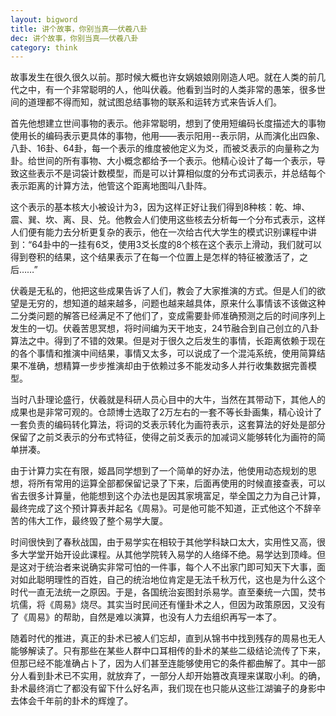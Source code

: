 ```yaml
---
layout: bigword
title: 讲个故事，你别当真——伏羲八卦
dec: 讲个故事，你别当真——伏羲八卦
category: think
---
```


故事发生在很久很久以前。那时候大概也许女娲娘娘刚刚造人吧。就在人类的前几代之中，有一个非常聪明的人，他叫伏羲。他看到当时的人类非常的愚笨，很多世间的道理都不得而知，就试图总结事物的联系和运转方式来告诉人们。

首先他想建立世间事物的表示。他非常聪明，想到了使用短编码长度描述大的事物使用长的编码表示更具体的事物，他用——表示阳用--表示阴，从而演化出四象、八卦、16卦、64卦，每一个表示的维度被他定义为爻，而被爻表示的向量称之为卦。给世间的所有事物、大小概念都给予一个表示。他精心设计了每一个表示，导致这些表示不是词袋计数模型，而是可以计算相似度的分布式词表示，并总结每个表示距离的计算方法，他管这个距离地图叫八卦阵。

这个表示的基本核大小被设计为3，因为这样正好让我们得到8种核：乾、坤、震、巽、坎、离、艮、兑。他教会人们使用这些核去分析每一个分布式表示，这样人们便有能力去分析更复杂的表示，他在一次给古代大学生的模式识别课程中讲到：“64卦中的一挂有6爻，使用3爻长度的8个核在这个表示上滑动，我们就可以得到卷积的结果，这个结果表示了在每一个位置上是怎样的特征被激活了，之后……”

伏羲是无私的，他把这些成果告诉了人们，教会了大家推演的方式。但是人们的欲望是无穷的，想知道的越来越多，问题也越来越具体，原来什么事情该不该做这种二分类问题的解答已经满足不了他们了，变成需要卦师准确预测之后的时间序列上发生的一切。伏羲苦思冥想，将时间编为天干地支，24节融合到自己创立的八卦算法之中。得到了不错的效果。但是对于很久之后发生的事情，长距离依赖于现在的各个事情和推演中间结果，事情又太多，可以说成了一个混沌系统，使用简算结果不准确，想精算一步步推演却由于依赖过多不能发动多人并行收集数据完善模型。

当时八卦理论盛行，伏羲就是科研人员心目中的大牛，当然在其带动下，其他人的成果也是非常可观的。仓颉博士选取了2万左右的一套不等长卦画集，精心设计了一套负责的编码转化算法，将词的爻表示转化为画符表示，这套算法的好处是部分保留了之前爻表示的分布式特征，使得之前爻表示的加减词义能够转化为画符的简单拼凑。

由于计算力实在有限，姬昌同学想到了一个简单的好办法，他使用动态规划的思想，将所有常用的运算全部都保留记录了下来，后面再使用的时候直接查表，可以省去很多计算量，他能想到这个办法也是因其家境富足，举全国之力为自己计算，最终完成了这个预计算表并起名《周易》。可是他可能不知道，正式他这个不辞辛苦的伟大工作，最终毁了整个易学大厦。

时间很快到了春秋战国，由于易学实在相较于其他学科缺口太大，实用性又高，很多大学堂开始开设此课程。从其他学院转入易学的人络绎不绝。易学达到顶峰。但是这对于统治者来说确实非常可怕的一件事，每个人不出家门即可知天下大事，面对如此聪明理性的百姓，自己的统治地位肯定是无法千秋万代，这也是为什么这个时代一直无法统一之原因。于是，各国统治妄图封杀易学。直至秦统一六国，焚书坑儒，将《周易》烧尽。其实当时民间还有懂卦术之人，但因为政策原因，又没有了《周易》的帮助，自然是难以演算，也没有人力去组织再写一本了。

随着时代的推进，真正的卦术已被人们忘却，直到从锦书中找到残存的周易也无人能够解读了。只有那些在某些人群中口耳相传的卦术的某些二级结论流传了下来，但那已经不能准确占卜了，因为人们甚至连能够使用它的条件都曲解了。其中一部分人看到卦术已不实用，就放弃了，一部分人却开始篡改真理来谋取小利。的确，卦术最终消亡了都没有留下什么好名声，我们现在也只能从这些江湖骗子的身影中去体会千年前的卦术的辉煌了。

